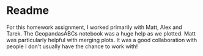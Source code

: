 # Readme

For this homework assignment, I worked primarily with Matt, Alex and Tarek. The GeopandasABCs notebook was a huge help as we plotted. Matt was particularly helpful with merging plots. It was a good collaboration with people I don't usually have the chance to work with! 

